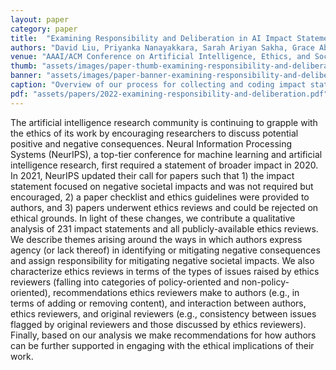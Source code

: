 ```yaml
---
layout: paper
category: paper
title:  "Examining Responsibility and Deliberation in AI Impact Statements and Ethics Reviews"
authors: "David Liu, Priyanka Nanayakkara, Sarah Ariyan Sakha, Grace Abuhamad, Su Lin Blodgett, Nicholas Diakopoulos, Jessica R. Hullman, Tina Eliassi-Rad"
venue: "AAAI/ACM Conference on Artificial Intelligence, Ethics, and Society"
thumb: "assets/images/paper-thumb-examining-responsibility-and-deliberation.png"
banner: "assets/images/paper-banner-examining-responsibility-and-deliberation.png"
caption: "Overview of our process for collecting and coding impact statements and ethics reviews from NeurIPS 2022."
pdf: "assets/papers/2022-examining-responsibility-and-deliberation.pdf"
---
```


<!-- abstract -->
The artificial intelligence research community is continuing to grapple with the ethics of its work by encouraging researchers to discuss potential positive and negative consequences. Neural Information Processing Systems (NeurIPS), a top-tier conference for machine learning and artificial intelligence research, first required a statement of broader impact in 2020. In 2021, NeurIPS updated their call for papers such that 1) the impact statement focused on negative societal impacts and was not required but encouraged, 2) a paper checklist and ethics guidelines were provided to authors, and 3) papers underwent ethics reviews and could be rejected on ethical grounds. In light of these changes, we contribute a qualitative analysis of 231 impact statements and all publicly-available ethics reviews. We describe themes arising around the ways in which authors express agency (or lack thereof) in identifying or mitigating negative consequences and assign responsibility for mitigating negative societal impacts. We also characterize ethics reviews in terms of the types of issues raised by ethics reviewers (falling into categories of policy-oriented and non-policy-oriented), recommendations ethics reviewers make to authors (e.g., in terms of adding or removing content), and interaction between authors, ethics reviewers, and original reviewers (e.g., consistency between issues flagged by original reviewers and those discussed by ethics reviewers). Finally, based on our analysis we make recommendations for how authors can be further supported in engaging with the ethical implications of their work.